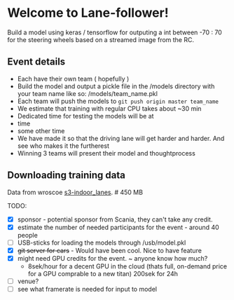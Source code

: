 # Welcome to Lane-follower!
Build a model using keras / tensorflow for outputing a int between -70 : 70 for the steering wheels 
based on a streamed image from the RC.

## Event details
* Each have their own team ( hopefully )
* Build the model and output a pickle file in the /models directory with your team name like so: /models/team_name.pkl
* Each team will push the models to ```git push origin master team_name```
* We estimate that training with regular CPU takes about ~30 min
* Dedicated time for testing the models will be at
 * time
 * some other time
* We have made it so that the driving lane will get harder and harder. And see who makes it the furtherest
* Winning 3 teams will present their model and thoughtprocess

## Downloading training data
Data from wroscoe [s3-indoor_lanes](https://s3.amazonaws.com/donkey_resources/indoor_lanes.pkl). # 450 MB

TODO:
- [x] sponsor - potential sponsor from Scania, they can't take any credit.
- [x] estimate the number of needed participants for the event - around 40 people
- [ ] USB-sticks for loading the models through /usb/model.pkl 
- [x] ~~git server for cars~~ - Would have been cool. Nice to have feature
- [x] might need GPU credits for the event. ~ anyone know how much?
  - 8sek/hour for a decent GPU in the cloud (thats full, on-demand price for a GPU comprable to a new titan) 200sek for 24h
- [ ] venue?
- [ ] see what framerate is needed for input to model
